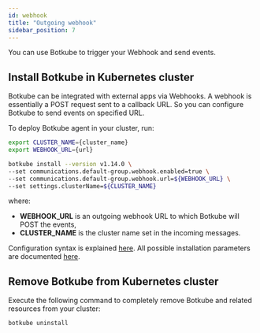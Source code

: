```yaml
---
id: webhook
title: "Outgoing webhook"
sidebar_position: 7
---
```


You can use Botkube to trigger your Webhook and send events.

## Install Botkube in Kubernetes cluster

Botkube can be integrated with external apps via Webhooks. A webhook is essentially a POST request sent to a callback URL. So you can configure Botkube to send events on specified URL.

To deploy Botkube agent in your cluster, run:

```bash
export CLUSTER_NAME={cluster_name}
export WEBHOOK_URL={url}

botkube install --version v1.14.0 \
--set communications.default-group.webhook.enabled=true \
--set communications.default-group.webhook.url=${WEBHOOK_URL} \
--set settings.clusterName=${CLUSTER_NAME}
```

where:

- **WEBHOOK_URL** is an outgoing webhook URL to which Botkube will POST the events,
- **CLUSTER_NAME** is the cluster name set in the incoming messages.

Configuration syntax is explained [here](../../self-hosted-configuration).
All possible installation parameters are documented [here](../../self-hosted-configuration/helm-chart-parameters).

## Remove Botkube from Kubernetes cluster

Execute the following command to completely remove Botkube and related resources from your cluster:

```bash
botkube uninstall
```
